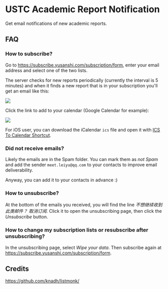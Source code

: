 # USTC Academic Report Notification

Get email notifications of new academic reports.

## FAQ

### How to subscribe?

Go to <https://subscribe.yusanshi.com/subscription/form>, enter your email address and select one of the two lists.

The server checks for new reports periodically (currently the interval is 5 minutes) and when it finds a new report that is in your subscription you'll get an email like this:

![](https://user-images.githubusercontent.com/36265606/140711554-fc4b864a-cb2c-44d1-a214-bdd627268fb0.png)


Click the link to add to your calendar (Google Calendar for example):

![](https://user-images.githubusercontent.com/36265606/140711423-08c869dd-5b1b-4a05-b325-1f05eb23e4a7.png)

For iOS user, you can download the iCalendar `ics` file and open it with [ICS To Calendar Shortcut](https://routinehub.co/shortcut/7005/).

### Did not receive emails?

Likely the emails are in the Spam folder. You can mark them as *not Spam* and add the sender `meet.leiyu@qq.com` to your contacts to improve email deliverability.

Anyway, you can add it to your contacts in advance :)

### How to unsubscribe?

At the bottom of the emails you received, you will find the line *不想继续收到此类邮件？ 取消订阅*. Click it to open the unsubscribing page, then click the *Unsubscribe* button.

### How to change my subscription lists or resubscribe after unsubscribing?

In the unsubscribing page, select *Wipe your data*. Then subscribe again at <https://subscribe.yusanshi.com/subscription/form>.


## Credits

<https://github.com/knadh/listmonk/>
